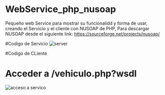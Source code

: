 # WebService_php_nusoap
Pequeño web Service para mostrar su funcionalidd y forma de usar, creando el Servicio y el cliente con NUSOAP de PHP, 
Para descargar NUSOAP desde el siguiente link: https://sourceforge.net/projects/nusoap/

#Codigo de Servicio
![server](https://user-images.githubusercontent.com/22084653/28723182-f6eb30f8-7383-11e7-8016-e7675203fec9.png)

#Codigo de CLiente 


# Acceder a /vehiculo.php?wsdl
![acceso a servico](https://user-images.githubusercontent.com/22084653/28722906-2b86e02e-7383-11e7-8a5b-1b08f2a2276d.png)
